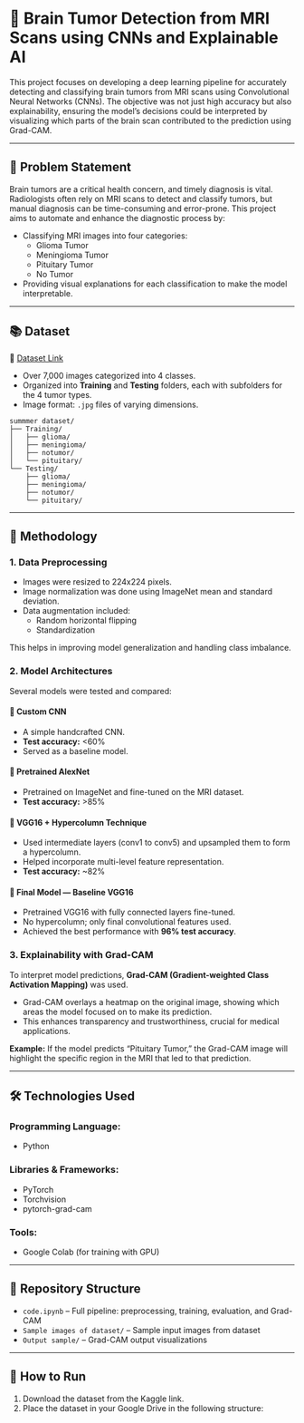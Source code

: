 
# 🧠 Brain Tumor Detection from MRI Scans using CNNs and Explainable AI

This project focuses on developing a deep learning pipeline for accurately detecting and classifying brain tumors from MRI scans using Convolutional Neural Networks (CNNs). The objective was not just high accuracy but also explainability, ensuring the model’s decisions could be interpreted by visualizing which parts of the brain scan contributed to the prediction using Grad-CAM.

---

## 🎯 Problem Statement

Brain tumors are a critical health concern, and timely diagnosis is vital. Radiologists often rely on MRI scans to detect and classify tumors, but manual diagnosis can be time-consuming and error-prone. This project aims to automate and enhance the diagnostic process by:

- Classifying MRI images into four categories:
  - Glioma Tumor
  - Meningioma Tumor
  - Pituitary Tumor
  - No Tumor
- Providing visual explanations for each classification to make the model interpretable.

---

## 📚 Dataset

🔗 [Dataset Link ](https://drive.google.com/drive/folders/1B3gkttpW2KW_4UByrV9b_vlfAPnloyFf?usp=sharing)

- Over 7,000 images categorized into 4 classes.
- Organized into **Training** and **Testing** folders, each with subfolders for the 4 tumor types.
- Image format: `.jpg` files of varying dimensions.
```
summmer dataset/
├── Training/
│   ├── glioma/
│   ├── meningioma/
│   ├── notumor/
│   └── pituitary/
└── Testing/
    ├── glioma/
    ├── meningioma/
    ├── notumor/
    └── pituitary/
```
---

## 🧠 Methodology

### 1. Data Preprocessing
- Images were resized to 224x224 pixels.
- Image normalization was done using ImageNet mean and standard deviation.
- Data augmentation included:
  - Random horizontal flipping
  - Standardization

This helps in improving model generalization and handling class imbalance.

### 2. Model Architectures

Several models were tested and compared:

#### 🔹 Custom CNN
- A simple handcrafted CNN.
- **Test accuracy:** <60%
- Served as a baseline model.

#### 🔹 Pretrained AlexNet
- Pretrained on ImageNet and fine-tuned on the MRI dataset.
- **Test accuracy:** >85%

#### 🔹 VGG16 + Hypercolumn Technique
- Used intermediate layers (conv1 to conv5) and upsampled them to form a hypercolumn.
- Helped incorporate multi-level feature representation.
- **Test accuracy:** ~82%

#### 🔹 Final Model — Baseline VGG16
- Pretrained VGG16 with fully connected layers fine-tuned.
- No hypercolumn; only final convolutional features used.
- Achieved the best performance with **96% test accuracy**.

### 3. Explainability with Grad-CAM

To interpret model predictions, **Grad-CAM (Gradient-weighted Class Activation Mapping)** was used.

- Grad-CAM overlays a heatmap on the original image, showing which areas the model focused on to make its prediction.
- This enhances transparency and trustworthiness, crucial for medical applications.

**Example:** If the model predicts “Pituitary Tumor,” the Grad-CAM image will highlight the specific region in the MRI that led to that prediction.

---

## 🛠 Technologies Used

### Programming Language:
- Python

### Libraries & Frameworks:
- PyTorch
- Torchvision
- pytorch-grad-cam

### Tools:
- Google Colab (for training with GPU)
---

## 📁 Repository Structure

- `code.ipynb` – Full pipeline: preprocessing, training, evaluation, and Grad-CAM
- `Sample images of dataset/` – Sample input images from dataset
- `Output sample/` – Grad-CAM output visualizations

---

## 🚀 How to Run

1. Download the dataset from the Kaggle link.
2. Place the dataset in your Google Drive in the following structure:


